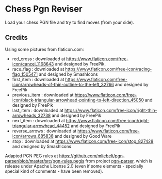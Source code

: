# Chess Pgn Reviser

Load your chess PGN file and try to find moves (from your side).

## Credits

Using some pictures from flaticon.com:
* red_cross : downloaded at https://www.flaticon.com/free-icon/cancel_1168643 and designed by FreePik,
* race_flag : downloaded at https://www.flaticon.com/free-icon/racing-flag_1505471 and designed by SmashIcons
* first_item : downloaded at https://www.flaticon.com/free-icon/arrowheads-of-thin-outline-to-the-left_32766 and designed by FreePik
* previous_item : downloaded at https://www.flaticon.com/free-icon/black-triangular-arrowhead-pointing-to-left-direction_45050 and designed by FreePik
* last_item : downloaded at https://www.flaticon.com/free-icon/right-thin-arrowheads_32738 and designed by FreePik
* next_item : downloaded at https://www.flaticon.com/free-icon/right-triangular-arrowhead_44452 and designed by FreePik
* reverse_arrows : downloaded at https://www.flaticon.com/free-icon/arrows_685838 and designed by Good Ware
* stop : downloaded at https://www.flaticon.com/free-icon/stop_827428 and designed by SmashIcons

Adapted PGN PEG rules at https://github.com/mliebelt/pgn-parser/blob/master/src/pgn-rules.pegjs from project [pgn-parser](https://github.com/mliebelt/pgn-parser/blob/master/src/pgn-rules.pegjs), which is release under Apache License 2.0 (even if some elements - specially special kind of comments - have been removed).